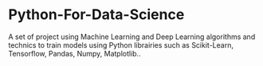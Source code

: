 # Python-For-Data-Science
A set of project using Machine Learning and Deep Learning algorithms and technics to train models using Python librairies  such as Scikit-Learn, Tensorflow, Pandas, Numpy, Matplotlib..
